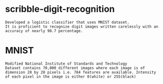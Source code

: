 # scribble-digit-recognition
    Developed a logistic classifier that uses MNIST dataset. 
    It is proficient to recognize digit images written carelessly with an accuracy of nearly 98.7 percentage.

# MNIST
    Modified National Institute of Standards and Technology
    Dataset contains 70,000 different images where each image is of dimension 28 by 28 pixels i.e. 784 features are available. Intensity of each pixel in the image is either 0(white) or 255(black)
